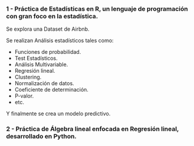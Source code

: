 <h3>1 - Práctica de Estadísticas en R, un lenguaje de programación con gran foco en la estadística.</h1>
    <p>Se explora una Dataset de Airbnb.</p>
    <p>Se realizan Análisis estadísticos tales como:</p>
    <ul>
        <li>Funciones de probabilidad.</li>
        <li>Test Estadísticos.</li>
        <li>Análisis Multivariable.</li>
        <li>Regresión lineal.</li>
        <li>Clustering.</li>
        <li>Normalización de datos.</li>
        <li>Coeficiente de determinación.</li>
        <li>P-valor.</li>
        <li>etc.</li>
    </ul>
    <p>Y finalmente se crea un modelo predictivo.</p>
    <h3>2 - Práctica de Álgebra lineal enfocada en Regresión lineal, desarrollado en Python.</h1>
    
    
